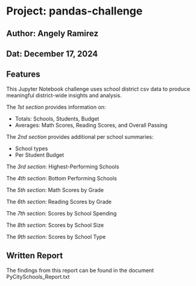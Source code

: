 # Project: pandas-challenge
## Author: Angely Ramirez
## Dat: December 17, 2024

**Features**
---

This Jupyter Notebook challenge uses school district csv data to produce meaningful district-wide insights and analysis.

The *1st section* provides information on: 

* Totals: Schools, Students, Budget
* Averages: Math Scores, Reading Scores, and Overall Passing

The *2nd section* provides additional per school summaries: 

* School types
* Per Student Budget

The *3rd section*: Highest-Performing Schools 

The *4th section*: Bottom Performing Schools 

The *5th section*: Math Scores by Grade

The *6th section*: Reading Scores by Grade

The *7th section*: Scores by School Spending

The *8th section*: Scores by School Size

The *9th section*: Scores by School Type

**Written Report**
---

The findings from this report can be found in the document PyCitySchools_Report.txt

